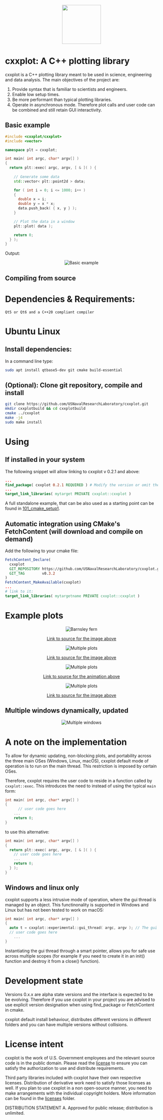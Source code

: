 <div align="center">
<p align="center">
  <img src="src/images/cxxplot_logo.png" width=128/>
</p>
</div>

# cxxplot: A C++ plotting library
cxxplot is a C++ plotting library meant to be used in science, engineering and data analysis. The main objectives of the project are:
1. Provide syntax that is familiar to scientists and engineers.
2. Enable low setup times.
2. Be more performant than typical plotting libraries.
4. Operate in asynchronous mode. Therefore plot calls and user code can be combined and still retain GUI interactivity. 

## Basic example
```c++
#include <cxxplot/cxxplot>
#include <vector>

namespace plt = cxxplot;

int main( int argc, char* argv[] )
{
  return plt::exec( argc, argv, [ & ]( ) {
    
    // Generate some data
    std::vector< plt::point2d > data;

    for ( int i = 0; i <= 1000; i++ )
    {
      double x = i;
      double y = x * x;
      data.push_back( { x, y } );
    }

    // Plot the data in a window
    plt::plot( data );

    return 0;
  } );
}
```
Output:
<div align="center">
  <img src="https://raw.githubusercontent.com/USNavalResearchLaboratory/cxxplot/main/doc/images/basic_example.png" alt="Basic example">
</div>

## Compiling from source
# Dependencies & Requirements:
```
Qt5 or Qt6 and a C++20 compliant compiler
```
# Ubuntu Linux
## Install dependencies:
In a command line type:
```bash
sudo apt install qtbase5-dev git cmake build-essential
````
## (Optional): Clone git repository, compile and install
```bash
git clone https://github.com/USNavalResearchLaboratory/cxxplot.git
mkdir cxxplotbuild && cd cxxplotbuild
cmake ../cxxplot
make -j4
sudo make install
```

# Using
## If installed in your system
The following snippet will allow linking to cxxplot v 0.2.1 and above:
```cmake
...
find_package( cxxplot 0.2.1 REQUIRED ) # Modify the version or omit the version altogether
...
target_link_libraries( mytarget PRIVATE cxxplot::cxxplot )
```
A full standalone example, that can be also used as a starting point can be found in [101_cmake_setup1](examples/101_cmake_setup1).

## Automatic integration using CMake's FetchContent (will download and compile on demand)
Add the following to your cmake file:
```cmake
FetchContent_Declare(
  cxxplot
  GIT_REPOSITORY https://github.com/USNavalResearchLaboratory/cxxplot.git
  GIT_TAG        v0.3.2
)
FetchContent_MakeAvailable(cxxplot)
...
# link to it:
target_link_libraries( mytargetname PRIVATE cxxplot::cxxplot )
```
# Example plots
<div align="center">
  <img src="https://raw.githubusercontent.com/USNavalResearchLaboratory/cxxplot/main/doc/images/barnsley_fern.png" alt="Barnsley fern">
  
[Link to source for the image above](examples/03_barnsley_fern/main.cpp)
</div>


<div align="center">
  <img src="https://raw.githubusercontent.com/USNavalResearchLaboratory/cxxplot/main/doc/images/multiple_plots.png" alt="Multiple plots">

[Link to source for the image above](examples/04_compute_and_plot/main.cpp)
</div>

<div align="center">
  <img src="https://raw.githubusercontent.com/USNavalResearchLaboratory/cxxplot/main/doc/images/08_animation.gif" alt="Multiple plots">

[Link to source for the animation above](examples/08_animation/main.cpp)
</div>

<div align="center">
  <img src="https://raw.githubusercontent.com/USNavalResearchLaboratory/cxxplot/main/doc/images/linecolor.png" alt="Multiple plots">

[Link to source for the image  above](examples/07_line_color_order/main.cpp)
</div>

## Multiple windows dynamically, updated
<div align="center">
  <img src="https://raw.githubusercontent.com/USNavalResearchLaboratory/cxxplot/main/doc/images/multiple_windows.gif" alt="Multiple windows">
</div>

# A note on the implementation
To allow for dynamic updating, non-blocking plots, and portability across the three main OSes (Windows, Linux, macOS), cxxplot default mode of operation is to run on the main thread. This restriction is imposed by certain OSes. 

Therefore, cxxplot requires the user code to reside in a function called by ```cxxplot::exec```. This introduces the need to instead of using the typical ```main``` form:
```c++
int main( int argc, char* argv[] )
{
      // user code goes here
    ...
    return 0;
}
```
to use this alternative:
```c++
int main( int argc, char* argv[] )
{
  return plt::exec( argc, argv, [ & ]( ) {
    // user code goes here
    ...
    return 0;
  } );
}
```
## Windows and linux only
cxxplot supports a less intrusive mode of operation, where the gui thread is managed by an object. This functinonality is supported in Windows and Linux but has not been tested to work on macOS:
```c++
int main( int argc, char* argv[] )
{
  auto t = cxxplot::experimental::gui_thread( argc, argv ); // The gui thread will be alive as long as t is alive.
  // user code goes here
    ...
}
```
Instantiating the gui thread through a smart pointer, allows you for safe use across multiple scopes (for example if you need to create it in an init() function and destroy it from a close() function).

# Development state
Versions 0.x.x are alpha state versions and the interface is expected to be be evolving. Therefore if you use cxxplot in your project you are advised to use explicit version designation when using find_package or FetchContent in cmake. 

cxxplot default install behaviour, distributes different versions in different folders and you can have multiple versions without collisions.

# License intent
cxxplot is the work of U.S. Government employees and the relevant source code is in the public domain. Please read the [license](license.txt) to ensure you can satisfy the authorization to use and distribute requirements.

Third party libraries included with cxxplot have their own respective licenses. Distribution of derivative work need to satisfy those licenses as well. If you plan to use cxxplot in a non open-source manner, you need to make arrangements with the individual copyright holders. More information can be found in the [licenses](licenses) folder.

DISTRIBUTION STATEMENT A. Approved for public release; distribution is unlimited.

